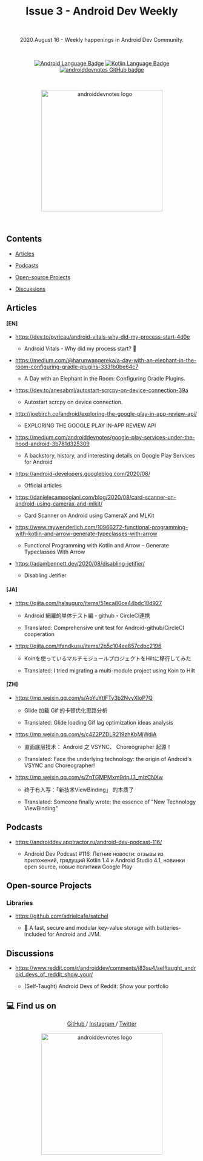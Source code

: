 <h1 align="center">Issue 3 - Android Dev Weekly</h1></br>

<p align="center">
2020 August 16 - Weekly happenings in Android Dev Community.
</p>
<br>

<p align="center">
  <a href="#"><img alt="Android Language Badge" src="https://badgen.net/badge/OS/Android?icon=https://raw.githubusercontent.com/androiddevnotes/awesome-android-kotlin-apps/master/assets/android.svg&color=3ddc84"/></a>
  <a href="#"><img alt="Kotlin Language Badge" src="https://badgen.net/badge/language/Kotlin?icon=https://raw.githubusercontent.com/androiddevnotes/awesome-android-kotlin-apps/master/assets/kotlin.svg&color=f18e33"/></a>
  <a href="https://github.com/androiddevnotes"><img alt="androiddevnotes GitHub badge" src="https://badgen.net/badge/GitHub/androiddevnotes?icon=github&color=24292e"/></a>
</p>

<br>
<p align="center">
<img width="320px" src="https://github.com/androiddevnotes/android-dev-weekly/blob/master/assets/androiddevnotes.png" alt="androiddevnotes logo"></img>
</p><br>


## Contents

- [Articles](#articles)

- [Podcasts](#podcasts)

- [Open-source Projects](#open-source-projects)

- [Discussions](#discussions)

## Articles

#### [EN]

- https://dev.to/pyricau/android-vitals-why-did-my-process-start-4d0e

    - Android Vitals - Why did my process start? 🌄

- https://medium.com/@harunwangereka/a-day-with-an-elephant-in-the-room-configuring-gradle-plugins-3331b0be64c7

    - A Day with an Elephant in the Room: Configuring Gradle Plugins.

- https://dev.to/anesabml/autostart-scrcpy-on-device-connection-39a

    - Autostart scrcpy on device connection.

- http://joebirch.co/android/exploring-the-google-play-in-app-review-api/

    - EXPLORING THE GOOGLE PLAY IN-APP REVIEW API

- https://medium.com/androiddevnotes/google-play-services-under-the-hood-android-3b781d325309

    - A backstory, history, and interesting details on Google Play Services for Android

- https://android-developers.googleblog.com/2020/08/

    - Official articles

- https://danielecampogiani.com/blog/2020/08/card-scanner-on-android-using-camerax-and-mlkit/

    - Card Scanner on Android using CameraX and MLKit

- https://www.raywenderlich.com/10966272-functional-programming-with-kotlin-and-arrow-generate-typeclasses-with-arrow

    - Functional Programming with Kotlin and Arrow – Generate Typeclasses With Arrow

- https://adambennett.dev/2020/08/disabling-jetifier/

    - Disabling Jetifier


#### [JA]

- https://qiita.com/halsuguro/items/51eca80ce44bdc18d927

    - Android 網羅的単体テスト編 - github・CircleCI連携

    - Translated: Comprehensive unit test for Android-github/CircleCI cooperation

- https://qiita.com/tfandkusu/items/2b5c104ee857cdbc2196

    - Koinを使っているマルチモジュールプロジェクトをHiltに移行してみた

    - Translated: I tried migrating a multi-module project using Koin to Hilt   


#### [ZH]

- https://mp.weixin.qq.com/s/AoYuYtIFTy3b2NvyXIoP7Q

    - Glide 加载 Gif 的卡顿优化思路分析

    - Translated: Glide loading Gif lag optimization ideas analysis

- https://mp.weixin.qq.com/s/c4Z2PZDLR219zhKbMjWdjA

    - 直面底层技术： Android 之 VSYNC、 Choreographer 起源！

    - Translated: Face the underlying technology: the origin of Android's VSYNC and Choreographer!

- https://mp.weixin.qq.com/s/ZnTGMPMxm9dpJ3_mlzCNXw

    - 终于有人写：「新技术ViewBinding」 的本质了

    - Translated: Someone finally wrote: the essence of "New Technology ViewBinding"


## Podcasts
 
- https://androiddev.apptractor.ru/android-dev-podcast-116/

    - Android Dev Podcast #116. Летние новости: отзывы из приложений, грядущий Kotlin 1.4 и Android Studio 4.1, новинки open source, новые политики Google Play

## Open-source Projects

### Libraries

- https://github.com/adrielcafe/satchel

    - 🎒 A fast, secure and modular key-value storage with batteries-included for Android and JVM.

 
## Discussions

- https://www.reddit.com/r/androiddev/comments/i83su4/selftaught_android_devs_of_reddit_show_your/

    - (Self-Taught) Android Devs of Reddit: Show your portfolio


## :computer: Find us on

<div align="center">
	<a href="https://github.com/androiddevnotes"> GitHub </a> / <a href="https://www.instagram.com/androiddevnotes"> Instagram </a> / <a href="https://twitter.com/androiddevnotes"> Twitter </a>
	<br><br>
    <img width="320px" src="https://github.com/androiddevnotes/android-dev-weekly/blob/master/assets/androiddevnotes.png" alt="androiddevnotes logo"></img>
</div>